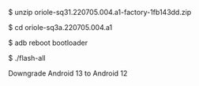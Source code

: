
$ unzip oriole-sq31.220705.004.a1-factory-1fb143dd.zip

$ cd  oriole-sq3a.220705.004.a1

$ adb reboot bootloader

$ ./flash-all

Downgrade Android 13 to Android 12
